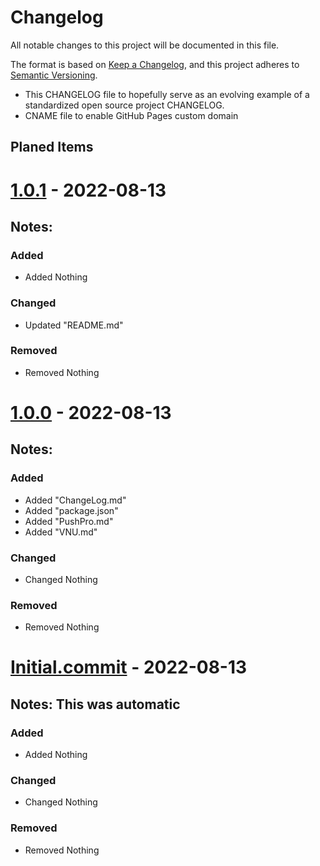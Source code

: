 # Changelog
All notable changes to this project will be documented in this file.

The format is based on [Keep a Changelog](https://keepachangelog.com/en/1.0.0/),
and this project adheres to [Semantic Versioning](https://semver.org/spec/v2.0.0.html).


- This CHANGELOG file to hopefully serve as an evolving example of a
  standardized open source project CHANGELOG.
- CNAME file to enable GitHub Pages custom domain

## Planed Items


# [1.0.1] - 2022-08-13
## Notes: 
### Added
- Added Nothing

### Changed
- Updated "README.md"

### Removed
- Removed Nothing


# [1.0.0] - 2022-08-13
## Notes: 
### Added
- Added "ChangeLog.md"
- Added "package.json"
- Added "PushPro.md"
- Added "VNU.md"

### Changed
- Changed Nothing

### Removed
- Removed Nothing


# [Initial.commit] - 2022-08-13
## Notes: This was automatic
### Added
- Added Nothing

### Changed
- Changed Nothing

### Removed
- Removed Nothing


[Github Page]: https://github.com/JSSchumacher/XeonJSS-DFiles
[1.0.1]: https://www.joshuaschumacher.com/dev/work-in-progress
[1.0.0]: https://github.com/JSSchumacher/XJSS-DFiles/commit/d07d7221d1c52bd0591456837bed33f1624ba4a5
[Initial.commit]: https://github.com/JSSchumacher/XJSS-DFiles/commit/a7207965f769a4697239b3cd70ed5cedd80fb175